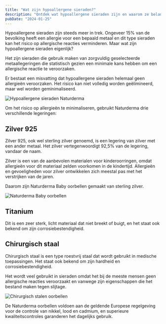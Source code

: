 ```yaml
---
title: "Wat zijn hypoallergene sieraden?"
description: "Ontdek wat hypoallergene sieraden zijn en waarom ze belangrijk zijn voor mensen met een metaalallergie."
pubDate: "2024-01-25"
---
```


Hypoallergene sieraden zijn steeds meer in trek. Ongeveer 15% van de bevolking heeft een allergie voor een bepaald metaal en dit type sieraden kan het risico op allergische reacties verminderen. Maar wat zijn hypoallergene sieraden eigenlijk?

Het zijn sieraden die gebruik maken van zorgvuldig geselecteerde metaallegeringen die statistisch gezien een minimale kans hebben om een allergische reactie te veroorzaken.

Er bestaat een misvatting dat hypoallergene sieraden helemaal geen allergieën veroorzaken. Het risico kan niet volledig worden geëlimineerd, maar wel worden geminimaliseerd.

![Hypoallergene sieraden Naturderma](/images/blog/blog2/visual-01.jpg)

Om het risico op allergieën te minimaliseren, gebruikt Naturderma drie verschillende legeringen:

## Zilver 925

Zilver 925, ook wel sterling zilver genoemd, is een legering van zilver met een ander metaal. Het zilver vertegenwoordigt 92,5% van de legering, vandaar de naam.

Zilver is een van de aanbevolen materialen voor kinderoorringen, omdat allergieën voor dit materiaal zelden voorkomen in de kindertijd. Allergieën en gevoeligheden voor zilver ontwikkelen zich meestal pas met het verstrijken van de jaren.

Daarom zijn Naturderma Baby oorbellen gemaakt van sterling zilver.

![Naturderma Baby oorbellen](/images/blog/blog2/visual-02.jpg)

## Titanium

Dit is een zeer sterk, licht materiaal dat niet breekt of buigt, en het staat ook bekend om zijn corrosiebestendigheid.

## Chirurgisch staal

Chirurgisch staal is een type roestvrij staal dat wordt gebruikt in medische toepassingen. Het staat ook bekend om zijn hardheid en corrosiebestendigheid.

Het wordt veel gebruikt in sieraden omdat het bij de meeste mensen geen allergische reacties veroorzaakt en vanwege zijn eigenschappen die het bestand maken tegen slijtage.

![Chirurgisch stalen oorbellen](/images/blog/blog2/visual-03.jpg)

De Naturderma oorbellen voldoen aan de geldende Europese regelgeving voor de controle van nikkel, lood en cadmium, en superieure kwaliteitscontroles garanderen het dagelijks gebruik. 
